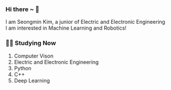 ### **Hi there ~ 👋**

I am Seongmin Kim, a junior of Electric and Electronic Engineering</br>
I am interested in Machine Learning and Robotics!



### **🧑‍💻 Studying Now**

1. Computer Vison
2. Electric and Electronic Engineering
3. Python
4. C++
6. Deep Learning
